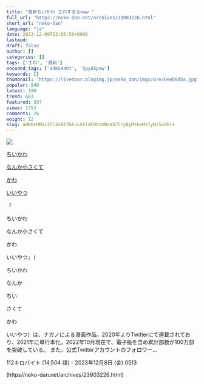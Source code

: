 ```yaml
---
title: "最新ちいかわ エロすぎるwww "
full_url: "https://neko-dan.net/archives/23903226.html"
short_url: "neko-dan"
language: "ja"
date: 2023-12-09T23:05:56+0900
lastmod: 
draft: false
author: []
categories: []
tags: ['エロ', '最新']
encoded_tags: ['44Ko44Ot', '5pyA5paw']
keywords: []
thumbnail: "https://livedoor.blogimg.jp/neko_dan/imgs/0/e/0eeb8d5a.jpg"
popular: 540
latest: 190
trend: 683
featured: 597
views: 1753
comments: 26
weight: 12
slug: aHR0cHMvL25la28tZGFuLm5ldC9hcmNoaXZlcy8yMzkwMzIyNi5odG1s
---
```


![](https://livedoor.blogimg.jp/neko_dan/imgs/0/e/0eeb8d5a.jpg)

<div><a title='ちいかわ なんか小さくてかわいいやつ' href='https//ja.wikipedia.org/wiki/%E3%81%A1%E3%81%84%E3%81%8B%E3%82%8F_%E3%81%AA%E3%82%93%E3%81%8B%E5%B0%8F%E3%81%95%E3%81%8F%E3%81%A6%E3%81%8B%E3%82%8F%E3%81%84%E3%81%84%E3%82%84%E3%81%A4' target='_blank'><p>ちいかわ</p> なんか小さくて<p>かわ</p>いいやつ</a> <p class='searchresult'>『<p>ちいかわ</p> なんか小さくて<p>かわ</p>いいやつ』（<p>ちいかわ</p> なんか<p>ちい</p>さくて<p>かわ</p>いいやつ）は、ナガノによる漫画作品。2020年よりTwitterにて連載されており、2021年に単行本化。2022年10月現在で、電子版を含め累計部数が100万部を突破している。 また、公式Twitterアカウントのフォロワー…</p> <p class='mw-search-result-data'>112キロバイト (14,504 語) - 2023年12月8日 (金) 0513</p></div>

(https//neko-dan.net/archives/23903226.html)
